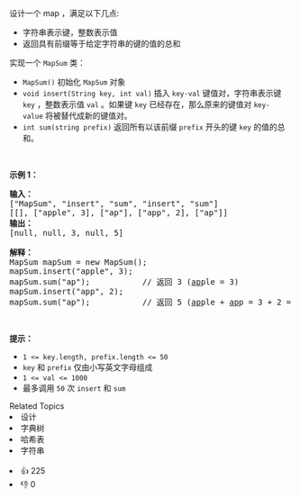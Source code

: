 <p>设计一个 map ，满足以下几点:</p>

<ul> 
 <li>字符串表示键，整数表示值</li> 
 <li>返回具有前缀等于给定字符串的键的值的总和</li> 
</ul>

<p>实现一个 <code>MapSum</code> 类：</p>

<ul> 
 <li><code>MapSum()</code> 初始化 <code>MapSum</code> 对象</li> 
 <li><code>void insert(String key, int val)</code> 插入 <code>key-val</code> 键值对，字符串表示键 <code>key</code> ，整数表示值 <code>val</code> 。如果键 <code>key</code> 已经存在，那么原来的键值对&nbsp;<code>key-value</code>&nbsp;将被替代成新的键值对。</li> 
 <li><code>int sum(string prefix)</code> 返回所有以该前缀 <code>prefix</code> 开头的键 <code>key</code> 的值的总和。</li> 
</ul>

<p>&nbsp;</p>

<p><strong>示例 1：</strong></p>

<pre>
<strong>输入：</strong>
["MapSum", "insert", "sum", "insert", "sum"]
[[], ["apple", 3], ["ap"], ["app", 2], ["ap"]]
<strong>输出：</strong>
[null, null, 3, null, 5]

<strong>解释：</strong>
MapSum mapSum = new MapSum();
mapSum.insert("apple", 3);  
mapSum.sum("ap");           // 返回 3 (<u>ap</u>ple = 3)
mapSum.insert("app", 2);    
mapSum.sum("ap");           // 返回 5 (<u>ap</u>ple + <u>ap</u>p = 3 + 2 = 5)
</pre>

<p>&nbsp;</p>

<p><strong>提示：</strong></p>

<ul> 
 <li><code>1 &lt;= key.length, prefix.length &lt;= 50</code></li> 
 <li><code>key</code> 和 <code>prefix</code> 仅由小写英文字母组成</li> 
 <li><code>1 &lt;= val &lt;= 1000</code></li> 
 <li>最多调用 <code>50</code> 次 <code>insert</code> 和 <code>sum</code></li> 
</ul>

<div><div>Related Topics</div><div><li>设计</li><li>字典树</li><li>哈希表</li><li>字符串</li></div></div><br><div><li>👍 225</li><li>👎 0</li></div>